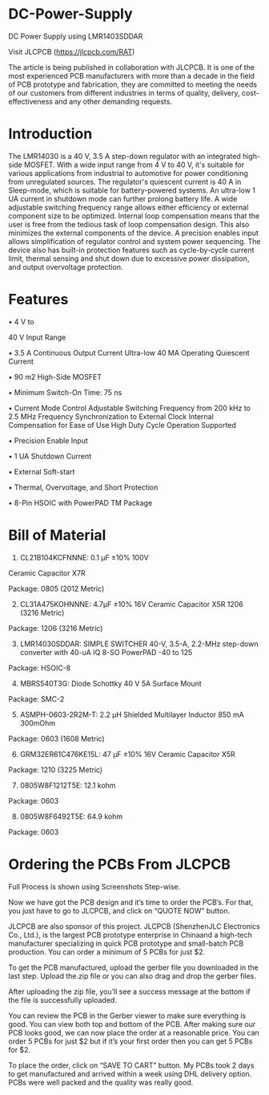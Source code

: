 # DC-Power-Supply
DC Power Supply using LMR1403SDDAR

Visit JLCPCB (https://jlcpcb.com/RAT)

The article is being published in collaboration with JLCPCB. It is one of the most experienced PCB manufacturers with more than a decade in the field of PCB prototype and fabrication, they are committed to meeting the needs of our customers from different industries in terms of quality, delivery, cost-effectiveness and any other demanding requests.

# Introduction
The LMR14030 is a 40 V, 3.5 A step-down regulator with an integrated high-side MOSFET. With a wide input range from 4 V to 40 V, it's suitable for various applications from industrial to automotive for power conditioning from unregulated sources. The regulator's quiescent current is 40 A in Sleep-mode, which is suitable for battery-powered systems. An ultra-low 1 UA current in shutdown mode can further prolong battery life. A wide adjustable switching frequency range allows either efficiency or external component size to be optimized. Internal loop compensation means that the user is free from the tedious task of loop compensation design. This also minimizes the external components of the device. A precision enables input allows simplification of regulator control and system power sequencing. The device also has built-in protection features such as cycle-by-cycle current limit, thermal sensing and shut down due to excessive power dissipation, and output overvoltage protection.

# Features
• 4 V to

40 V Input Range

• 3.5 A Continuous Output Current Ultra-low 40 MA Operating Quiescent Current

• 90 m2 High-Side MOSFET

• Minimum Switch-On Time: 75 ns

• Current Mode Control Adjustable Switching Frequency from 200 kHz to 2.5 MHz Frequency Synchronization to External Clock Internal Compensation for Ease of Use High Duty Cycle Operation Supported

• Precision Enable Input

• 1 UA Shutdown Current

• External Soft-start

• Thermal, Overvoltage, and Short Protection

• 8-Pin HSOIC with PowerPAD TM Package

# Bill of Material
1. CL21B104KCFNNNE: 0.1 µF ±10% 100V

Ceramic Capacitor X7R

Package: 0805 (2012 Metric)

2. CL31A475KOHNNNE: 4.7µF ±10% 16V Ceramic Capacitor X5R 1206 (3216 Metric)

Package: 1206 (3216 Metric)

3. LMR14030SDDAR: SIMPLE SWITCHER 40-V, 3.5-A, 2.2-MHz step-down converter with 40-uA IQ 8-SO PowerPAD -40 to 125

Package: HSOIC-8

4. MBRS540T3G: Diode Schottky 40 V 5A Surface Mount

Package: SMC-2

5. ASMPH-0603-2R2M-T: 2.2 µH Shielded Multilayer Inductor 850 mA 300mOhm

Package: 0603 (1608 Metric)

6. GRM32ER61C476KE15L: 47 µF ±10% 16V Ceramic Capacitor X5R

Package: 1210 (3225 Metric)

7. 0805W8F1212T5E: 12.1 kohm

Package: 0603

8. 0805W8F6492T5E: 64.9 kohm

Package: 0603

# Ordering the PCBs From JLCPCB

Full Process is shown using Screenshots Step-wise.

Now we have got the PCB design and it’s time to order the PCB’s. For that, you just have to go to JLCPCB, and click on “QUOTE NOW” button.

JLCPCB are also sponsor of this project. JLCPCB (ShenzhenJLC Electronics Co., Ltd.), is the largest PCB prototype enterprise in Chinaand a high-tech manufacturer specializing in quick PCB prototype and small-batch PCB production. You can order a minimum of 5 PCBs for just $2.

To get the PCB manufactured, upload the gerber file you downloaded in the last step. Upload the.zip file or you can also drag and drop the gerber files.

After uploading the zip file, you’ll see a success message at the bottom if the file is successfully uploaded.

You can review the PCB in the Gerber viewer to make sure everything is good. You can view both top and bottom of the PCB. After making sure our PCB looks good, we can now place the order at a reasonable price. You can order 5 PCBs for just $2 but if it’s your first order then you can get 5 PCBs for $2.

To place the order, click on “SAVE TO CART” button. My PCBs took 2 days to get manufactured and arrived within a week using DHL delivery option. PCBs were well packed and the quality was really good.
